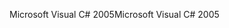 <span data-ttu-id="f3f78-101">Microsoft Visual C# 2005</span><span class="sxs-lookup"><span data-stu-id="f3f78-101">Microsoft Visual C# 2005</span></span>